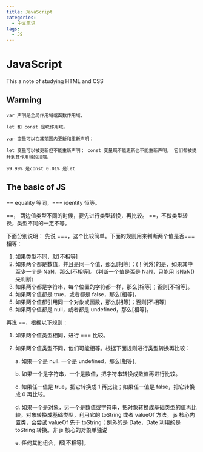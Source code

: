 ```yaml
---
title: JavaScript
categories:
  - 中文笔记
tags:
  - JS
---
```


# JavaScript

This a note of studying HTML and CSS

## Warming

```
var 声明是全局作用域或函数作用域，

let 和 const 是块作用域。

var 变量可以在其范围内更新和重新声明；

let 变量可以被更新但不能重新声明； const 变量既不能更新也不能重新声明。 它们都被提升到其作用域的顶端。

99.99% 是const 0.01% 是let
```

## The basic of JS

== equality 等同，=== identity 恒等。

==， 两边值类型不同的时候，要先进行类型转换，再比较。
==，不做类型转换，类型不同的一定不等。

下面分别说明：
先说 ===，这个比较简单。下面的规则用来判断两个值是否===相等：

1.  如果类型不同，就[不相等]
2.  如果两个都是数值，并且是同一个值，那么[相等]；(！例外)的是，如果其中至少一个是 NaN，那么[不相等]。（判断一个值是否是 NaN，只能用 isNaN()来判断）
3.  如果两个都是字符串，每个位置的字符都一样，那么[相等]；否则[不相等]。
4.  如果两个值都是 true，或者都是 false，那么[相等]。
5.  如果两个值都引用同一个对象或函数，那么[相等]；否则[不相等]
6.  如果两个值都是 null，或者都是 undefined，那么[相等]。

再说 ==，根据以下规则：

1. 如果两个值类型相同，进行 === 比较。
2. 如果两个值类型不同，他们可能相等。根据下面规则进行类型转换再比较：

   a. 如果一个是 null. 一个是 undefined，那么[相等]。

   b. 如果一个是字符串，一个是数值，把字符串转换成数值再进行比较。
   
   c. 如果任一值是 true，把它转换成 1 再比较；如果任一值是 false，把它转换成 0 再比较。
   
   d. 如果一个是对象，另一个是数值或字符串，把对象转换成基础类型的值再比较。对象转换成基础类型，利用它的 toString 或者 valueOf 方法。 js 核心内置类，会尝试 valueOf 先于 toString；例外的是 Date，Date 利用的是 toString 转换。非 js 核心的对象单独说
   
   e. 任何其他组合，都[不相等]。
